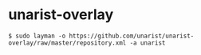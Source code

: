 unarist-overlay
===============

```
$ sudo layman -o https://github.com/unarist/unarist-overlay/raw/master/repository.xml -a unarist
```

